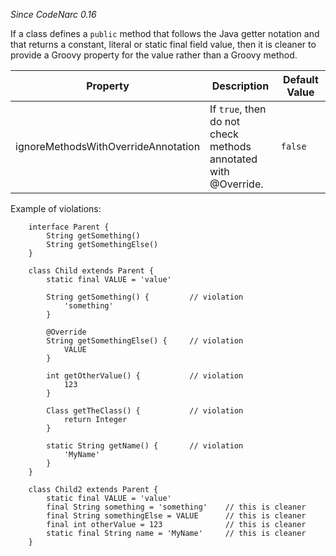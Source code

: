 *Since CodeNarc 0.16*

If a class defines a `public` method that follows the Java getter
notation and that returns a constant, literal or static final field
value, then it is cleaner to provide a Groovy property for the value
rather than a Groovy method.

<table>
<colgroup>
<col style="width: 40%" />
<col style="width: 33%" />
<col style="width: 25%" />
</colgroup>
<thead>
<tr class="header">
<th>Property</th>
<th>Description</th>
<th>Default Value</th>
</tr>
</thead>
<tbody>
<tr class="odd">
<td>ignoreMethodsWithOverrideAnnotation</td>
<td>If <code>true</code>, then do not check methods annotated with <span
class="citation" data-cites="Override">@Override</span>.</td>
<td><code>false</code></td>
</tr>
</tbody>
</table>

Example of violations:

        interface Parent {
            String getSomething()
            String getSomethingElse()
        }

        class Child extends Parent {
            static final VALUE = 'value'

            String getSomething() {         // violation
                'something'         
            }

            @Override
            String getSomethingElse() {     // violation
                VALUE       
            }

            int getOtherValue() {           // violation
                123
            }

            Class getTheClass() {           // violation
                return Integer
            }

            static String getName() {       // violation
                'MyName'
            }
        }

        class Child2 extends Parent {
            static final VALUE = 'value'
            final String something = 'something'    // this is cleaner
            final String somethingElse = VALUE      // this is cleaner
            final int otherValue = 123              // this is cleaner
            static final String name = 'MyName'     // this is cleaner
        }
